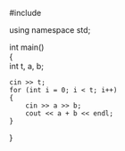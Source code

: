 #include <iostream>  

using namespace std;  

int main()  
{  
    int t, a, b;  

    cin >> t;  
    for (int i = 0; i < t; i++)  
    {  
        cin >> a >> b;  
        cout << a + b << endl;  
    }  
}

